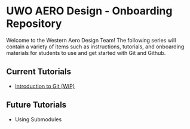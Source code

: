 # UWO AERO Design - Onboarding Repository
Welcome to the Western Aero Design Team! The following series will contain a variety of items such as instructions, tutorials, and onboarding materials  for students to use and get started with Git and Github.
  

## Current Tutorials
* [Introduction to Git (WIP)](git-intro)

## Future Tutorials
* Using Submodules